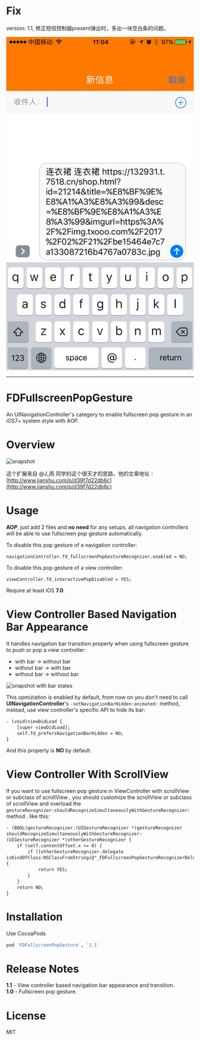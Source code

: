 # Fix 

version: 1.1, 修正短信控制器present弹出时，多出一块空白条的问题。

![fix](https://raw.githubusercontent.com/EvoIos/FDFullscreenPopGesture/master/fix.jpg)

------
# FDFullscreenPopGesture
An UINavigationController's category to enable fullscreen pop gesture in an iOS7+ system style with AOP.

# Overview

![snapshot](https://raw.githubusercontent.com/forkingdog/FDFullscreenPopGesture/master/Snapshots/snapshot0.gif)

这个扩展来自 @J_雨 同学的这个很天才的思路，他的文章地址：[http://www.jianshu.com/p/d39f7d22db6c](http://www.jianshu.com/p/d39f7d22db6c)

# Usage

**AOP**, just add 2 files and **no need** for any setups, all navigation controllers will be able to use fullscreen pop gesture automatically.  

To disable this pop gesture of a navigation controller:  

``` objc
navigationController.fd_fullscreenPopGestureRecognizer.enabled = NO;
```

To disable this pop gesture of a view controller:  

``` objc
viewController.fd_interactivePopDisabled = YES;
```

Require at least iOS **7.0**.

# View Controller Based Navigation Bar Appearance

It handles navigation bar transition properly when using fullscreen gesture to push or pop a view controller:  

- with bar -> without bar
- without bar -> with bar
- without bar -> without bar

![snapshot with bar states](https://raw.githubusercontent.com/forkingdog/FDFullscreenPopGesture/master/Snapshots/snapshot1.gif)

This opmiziation is enabled by default, from now on you don't need to call **UINavigationController**'s `-setNavigationBarHidden:animated:` method, instead, use view controller's specific API to hide its bar:  

``` objc
- (void)viewDidLoad {
    [super viewDidLoad];
    self.fd_prefersNavigationBarHidden = NO;
}
```

And this property is **NO** by default.

# View Controller With ScrollView

If you want to use fullscreen pop gesture in ViewController with scrollView or subclass of scrollView , you should customize the scrollView or subclass of scrollView and overload the `gestureRecognizer:shouldRecognizeSimultaneouslyWithGestureRecognizer:` method . like this:

``` objc
- (BOOL)gestureRecognizer:(UIGestureRecognizer *)gestureRecognizer shouldRecognizeSimultaneouslyWithGestureRecognizer:(UIGestureRecognizer *)otherGestureRecognizer {
    if (self.contentOffset.x <= 0) {
        if ([otherGestureRecognizer.delegate isKindOfClass:NSClassFromString(@"_FDFullscreenPopGestureRecognizerDelegate")]) {
            return YES;
        }
    }
    return NO;
}
```

# Installation

Use CocoaPods  

``` ruby
pod 'FDFullscreenPopGesture', '1.1'
```
# Release Notes

**1.1** - View controller based navigation bar appearance and transition.  
**1.0** - Fullscreen pop gesture.  

# License  
MIT
